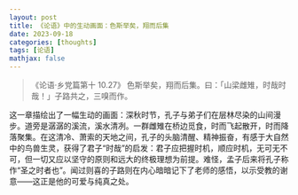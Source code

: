 ```yaml
---
layout: post
title: 《论语》中的生动画面：色斯举矣，翔而后集
date: 2023-09-18
categories: [thoughts]
tags: [论语]
mathjax: false
---
```


> 《论语·乡党篇第十 10.27》 色斯举矣，翔而后集。曰：「山梁雌雉，时哉时哉！」子路共之，三嗅而作。

这一章描绘出了一幅生动的画面：深秋时节，孔子与弟子们在层林尽染的山间漫步。道旁是潺潺的溪流，溪水清冽。一群雌雉在桥边觅食，时而飞起散开，时而降落聚集。在这清冷、萧索的天地之间，孔子的头脑清醒、精神振奋，有感于大自然中的鸟兽生灵，获得了君子“时哉”的启发：君子应把握时机，顺应时机，无可无不可，但一切又应以坚守的原则和远大的终极理想为前提。难怪，孟子后来将孔子称作“圣之时者也”。闻过则喜的子路则在内心暗暗记下了老师的感悟，以示受教的谢意——这正是他的可爱与纯真之处。
